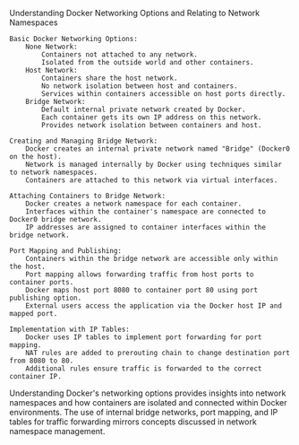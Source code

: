 Understanding Docker Networking Options and Relating to Network Namespaces

    Basic Docker Networking Options:
        None Network:
            Containers not attached to any network.
            Isolated from the outside world and other containers.
        Host Network:
            Containers share the host network.
            No network isolation between host and containers.
            Services within containers accessible on host ports directly.
        Bridge Network:
            Default internal private network created by Docker.
            Each container gets its own IP address on this network.
            Provides network isolation between containers and host.

    Creating and Managing Bridge Network:
        Docker creates an internal private network named "Bridge" (Docker0 on the host).
        Network is managed internally by Docker using techniques similar to network namespaces.
        Containers are attached to this network via virtual interfaces.

    Attaching Containers to Bridge Network:
        Docker creates a network namespace for each container.
        Interfaces within the container's namespace are connected to Docker0 bridge network.
        IP addresses are assigned to container interfaces within the bridge network.

    Port Mapping and Publishing:
        Containers within the bridge network are accessible only within the host.
        Port mapping allows forwarding traffic from host ports to container ports.
        Docker maps host port 8080 to container port 80 using port publishing option.
        External users access the application via the Docker host IP and mapped port.

    Implementation with IP Tables:
        Docker uses IP tables to implement port forwarding for port mapping.
        NAT rules are added to prerouting chain to change destination port from 8080 to 80.
        Additional rules ensure traffic is forwarded to the correct container IP.

Understanding Docker's networking options provides insights into network namespaces and how containers are isolated and connected within Docker environments. The use of internal bridge networks, port mapping, and IP tables for traffic forwarding mirrors concepts discussed in network namespace management.